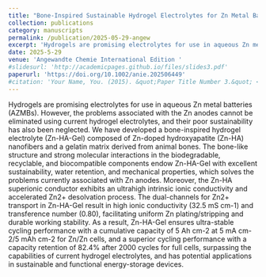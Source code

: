 ```yaml
---
title: "Bone-Inspired Sustainable Hydrogel Electrolytes for Zn Metal Batteries"
collection: publications
category: manuscripts
permalink: /publication/2025-05-29-angew
excerpt: 'Hydrogels are promising electrolytes for use in aqueous Zn metal batteries (AZMBs). However, the problems associated with the Zn anodes cannot be eliminated using current hydrogel electrolytes, and their poor sustainability has also been neglected. We have developed a bone-inspired hydrogel electrolyte (Zn-HA-Gel) composed of Zn-doped hydroxyapatite (Zn-HA) nanofibers and a gelatin matrix derived from animal bones.'
date: 2025-5-29
venue: 'Angewandte Chemie International Edition '
#slidesurl: 'http://academicpages.github.io/files/slides3.pdf'
paperurl: 'https://doi.org/10.1002/anie.202506449'
#citation: 'Your Name, You. (2015). &quot;Paper Title Number 3.&quot; <i>Journal 1</i>. 1(3).'
---
```

Hydrogels are promising electrolytes for use in aqueous Zn metal batteries (AZMBs). However, the problems associated with the Zn anodes cannot be eliminated using current hydrogel electrolytes, and their poor sustainability has also been neglected. We have developed a bone-inspired hydrogel electrolyte (Zn-HA-Gel) composed of Zn-doped hydroxyapatite (Zn-HA) nanofibers and a gelatin matrix derived from animal bones. The bone-like structure and strong molecular interactions in the biodegradable, recyclable, and biocompatible components endow Zn-HA-Gel with excellent sustainability, water retention, and mechanical properties, which solves the problems currently associated with Zn anodes. Moreover, the Zn-HA superionic conductor exhibits an ultrahigh intrinsic ionic conductivity and accelerated Zn2+ desolvation process. The dual-channels for Zn2+ transport in Zn-HA-Gel result in high ionic conductivity (32.5 mS cm-1) and transference number (0.80), facilitating uniform Zn plating/stripping and durable working stability. As a result, Zn-HA-Gel ensures ultra-stable cycling performance with a cumulative capacity of 5 Ah cm-2 at 5 mA cm-2/5 mAh cm-2 for Zn/Zn cells, and a superior cycling performance with a capacity retention of 82.4% after 2000 cycles for full cells, surpassing the capabilities of current hydrogel electrolytes, and has potential applications in sustainable and functional energy-storage devices.